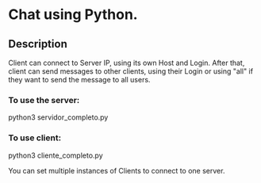 # Chat using Python.
## Description
Client can connect to Server IP, using its own Host and Login.
After that, client can send messages to other clients, using their Login or using "all" if they want to send the message to all users.

### To use the server:
python3 servidor_completo.py

### To use client: 
python3 cliente_completo.py

You can set multiple instances of Clients to connect to one server.

